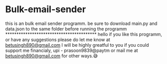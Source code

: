 # Bulk-email-sender
this is an bulk email sender programm.
be sure to download main.py and data.json to the same folder before running the programm
                           *****************************************
hello if you like this programm, or have any suggestions please do let me know at betusingh890@gmail.com
I will be highly greatful to you if you could support me financialy, upi - prasoon9839@paytm or mail me at betusingh890@gmail.com for other ways.😅

